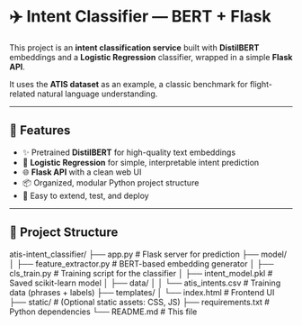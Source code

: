 # ✈️ Intent Classifier — BERT + Flask

This project is an **intent classification service** built with **DistilBERT** embeddings and a **Logistic Regression** classifier, wrapped in a simple **Flask API**.

It uses the **ATIS dataset** as an example, a classic benchmark for flight-related natural language understanding.

---

## 🚀 Features

- ✨ Pretrained **DistilBERT** for high-quality text embeddings
- 🧠 **Logistic Regression** for simple, interpretable intent prediction
- 🌐 **Flask API** with a clean web UI
- 📦 Organized, modular Python project structure
- 🧪 Easy to extend, test, and deploy

---

## 📂 Project Structure
atis-intent_classifier/
├── app.py                # Flask server for prediction
├── model/
│   ├── feature_extractor.py   # BERT-based embedding generator
│   ├── cls_train.py           # Training script for the classifier
│   ├── intent_model.pkl       # Saved scikit-learn model
│   ├── data/
│   │   └── atis_intents.csv   # Training data (phrases + labels)
├── templates/
│   └── index.html        # Frontend UI
├── static/               # (Optional static assets: CSS, JS)
├── requirements.txt      # Python dependencies
└── README.md             # This file

